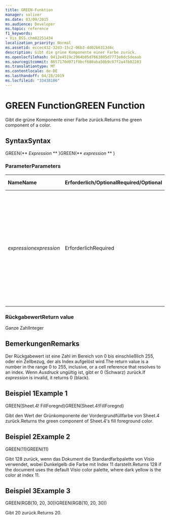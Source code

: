 ```yaml
---
title: GREEN-Funktion
manager: soliver
ms.date: 03/09/2015
ms.audience: Developer
ms.topic: reference
f1_keywords:
- Vis_DSS.chm82251434
localization_priority: Normal
ms.assetid: eccec432-32d3-15c2-06b3-dd02b6313d4c
description: Gibt die grüne Komponente einer Farbe zurück.
ms.openlocfilehash: 0412e4519c2964b05d7663805d7773e8dc5deaab
ms.sourcegitcommit: 8657170d071f9bcf680aba50b9c07f2a4fb82283
ms.translationtype: MT
ms.contentlocale: de-DE
ms.lasthandoff: 04/28/2019
ms.locfileid: "33438106"
---
```

# <a name="green-function"></a><span data-ttu-id="35733-103">GREEN Function</span><span class="sxs-lookup"><span data-stu-id="35733-103">GREEN Function</span></span>

<span data-ttu-id="35733-104">Gibt die grüne Komponente einer Farbe zurück.</span><span class="sxs-lookup"><span data-stu-id="35733-104">Returns the green component of a color.</span></span>
  
## <a name="syntax"></a><span data-ttu-id="35733-105">Syntax</span><span class="sxs-lookup"><span data-stu-id="35733-105">Syntax</span></span>

<span data-ttu-id="35733-106">GREEN(\*\* *Expression* \*\* )</span><span class="sxs-lookup"><span data-stu-id="35733-106">GREEN(\*\* *expression* \*\* )</span></span> 
  
### <a name="parameters"></a><span data-ttu-id="35733-107">Parameter</span><span class="sxs-lookup"><span data-stu-id="35733-107">Parameters</span></span>

|<span data-ttu-id="35733-108">**Name**</span><span class="sxs-lookup"><span data-stu-id="35733-108">**Name**</span></span>|<span data-ttu-id="35733-109">**Erforderlich/Optional**</span><span class="sxs-lookup"><span data-stu-id="35733-109">**Required/Optional**</span></span>|<span data-ttu-id="35733-110">**Datentyp**</span><span class="sxs-lookup"><span data-stu-id="35733-110">**Data Type**</span></span>|<span data-ttu-id="35733-111">**Beschreibung**</span><span class="sxs-lookup"><span data-stu-id="35733-111">**Description**</span></span>|
|:-----|:-----|:-----|:-----|
| <span data-ttu-id="35733-112">_expression_</span><span class="sxs-lookup"><span data-stu-id="35733-112">_expression_</span></span> <br/> |<span data-ttu-id="35733-113">Erforderlich</span><span class="sxs-lookup"><span data-stu-id="35733-113">Required</span></span>  <br/> |<span data-ttu-id="35733-114">**Variiert**</span><span class="sxs-lookup"><span data-stu-id="35733-114">**Varies**</span></span> <br/> |<span data-ttu-id="35733-115">Ein Index einer Farbe in der Farbtabelle des Dokuments, ein Ausdruck, der in eine benutzerdefinierte Farbe aufgelöst wird (z. B. RGB oder HSL), oder ein Verweis auf eine Zelle, die einen Farbindex oder ein Farbergebnis enthält.</span><span class="sxs-lookup"><span data-stu-id="35733-115">An index of a color in the document's color table, an expression that resolves to a custom color (such as RGB or HSL), or a reference to a cell that contains a color index or color result.</span></span>  <br/> |
   
### <a name="return-value"></a><span data-ttu-id="35733-116">Rückgabewert</span><span class="sxs-lookup"><span data-stu-id="35733-116">Return value</span></span>

<span data-ttu-id="35733-117">Ganze Zahl</span><span class="sxs-lookup"><span data-stu-id="35733-117">Integer</span></span>
  
## <a name="remarks"></a><span data-ttu-id="35733-118">Bemerkungen</span><span class="sxs-lookup"><span data-stu-id="35733-118">Remarks</span></span>

<span data-ttu-id="35733-119">Der Rückgabewert ist eine Zahl im Bereich von 0 bis einschließlich 255, oder ein Zellbezug, der als Index aufgelöst wird.</span><span class="sxs-lookup"><span data-stu-id="35733-119">The return value is a number in the range 0 to 255, inclusive, or a cell reference that resolves to an index.</span></span> <span data-ttu-id="35733-120">Wenn  *Ausdruck*  ungültig ist, gibt er 0 (Schwarz) zurück.</span><span class="sxs-lookup"><span data-stu-id="35733-120">If  *expression*  is invalid, it returns 0 (black).</span></span> 
  
## <a name="example-1"></a><span data-ttu-id="35733-121">Beispiel 1</span><span class="sxs-lookup"><span data-stu-id="35733-121">Example 1</span></span>

<span data-ttu-id="35733-122">GREEN(Sheet.4! FillForegnd)</span><span class="sxs-lookup"><span data-stu-id="35733-122">GREEN(Sheet.4!FillForegnd)</span></span>
  
<span data-ttu-id="35733-123">Gibt den Wert der Grünkomponente der Vordergrundfüllfarbe von Sheet.4 zurück.</span><span class="sxs-lookup"><span data-stu-id="35733-123">Returns the green component of Sheet.4's fill foreground color.</span></span>
  
## <a name="example-2"></a><span data-ttu-id="35733-124">Beispiel 2</span><span class="sxs-lookup"><span data-stu-id="35733-124">Example 2</span></span>

<span data-ttu-id="35733-125">GREEN(11)</span><span class="sxs-lookup"><span data-stu-id="35733-125">GREEN(11)</span></span>
  
<span data-ttu-id="35733-126">Gibt 128 zurück, wenn das Dokument die Standardfarbpalette von Visio verwendet, wobei Dunkelgelb die Farbe mit Index 11 darstellt.</span><span class="sxs-lookup"><span data-stu-id="35733-126">Returns 128 if the document uses the default Visio color palette, where dark yellow is the color at index 11.</span></span>
  
## <a name="example-3"></a><span data-ttu-id="35733-127">Beispiel 3</span><span class="sxs-lookup"><span data-stu-id="35733-127">Example 3</span></span>

<span data-ttu-id="35733-128">GREEN(RGB(10, 20, 30))</span><span class="sxs-lookup"><span data-stu-id="35733-128">GREEN(RGB(10, 20, 30))</span></span>
  
<span data-ttu-id="35733-129">Gibt 20 zurück.</span><span class="sxs-lookup"><span data-stu-id="35733-129">Returns 20.</span></span>
  

